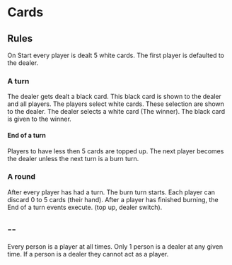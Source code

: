 # Cards

## Rules

On Start every player is dealt 5 white cards.
The first player is defaulted to the dealer.

### A turn

The dealer gets dealt a black card.
This black card is shown to the dealer and all players.
The players select white cards.
These selection are shown to the dealer.
The dealer selects a white card (The winner).
The black card is given to the winner.

#### End of a turn

Players to have less then 5 cards are topped up.
The next player becomes the dealer unless the next turn is a burn turn.

### A round

After every player has had a turn.
The burn turn starts.
Each player can discard 0 to 5 cards (their hand).
After a player has finished burning, the End of a turn events execute. (top up, dealer switch).

## --

Every person is a player at all times.
Only 1 person is a dealer at any given time.
If a person is a dealer they cannot act as a player.
